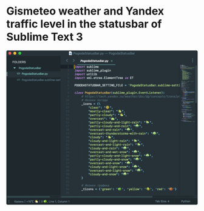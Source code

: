 Gismeteo weather and Yandex traffic level in the statusbar of Sublime Text 3
=======
![](https://raw.githubusercontent.com/bolknote/PogodaStatusBar/master/screenshot.png)

